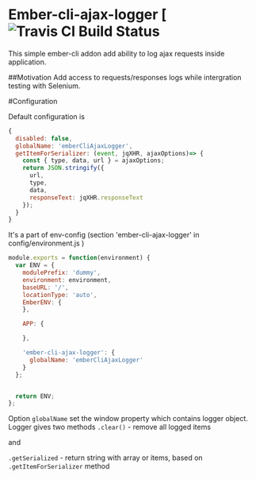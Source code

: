# Ember-cli-ajax-logger [![Travis CI Build Status](https://api.travis-ci.org/vvscode/js--ember-cli-ajax-logger.svg)

This simple ember-cli addon add ability to log ajax requests inside application.

##Motivation
Add access to requests/responses logs while intergration testing with Selenium. 

#Configuration

Default configuration is
```javascript
{
  disabled: false,
  globalName: 'emberCliAjaxLogger',
  getItemForSerializer: (event, jqXHR, ajaxOptions)=> {
    const { type, data, url } = ajaxOptions;
    return JSON.stringify({
      url,
      type,
      data,
      responseText: jqXHR.responseText
    });
  }
}
```

It's a part of env-config (section 'ember-cli-ajax-logger' in  config/environment.js )

```javascript
module.exports = function(environment) {
  var ENV = {
    modulePrefix: 'dummy',
    environment: environment,
    baseURL: '/',
    locationType: 'auto',
    EmberENV: {
    },

    APP: {

    },

    'ember-cli-ajax-logger': {
      globalName: 'emberCliAjaxLogger'
    }
  };


  return ENV;
};
```

Option `globalName` set the window property which contains logger object. 
Logger gives two methods 
`.clear()` - remove all logged items

and 

`.getSerialized` - return string with array or items, based on `.getItemForSerializer` method
